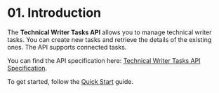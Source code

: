 # 01. Introduction

The **Technical Writer Tasks API** allows you to manage technical writer tasks. You can create new tasks and retrieve the details of the existing ones. The API supports connected tasks.

You can find the API specification here: [Technical Writer Tasks API Specification](05-open-api-spec.yaml).

To get started, follow the [Quick Start](quick-start) guide.